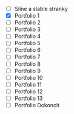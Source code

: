 * [ ] Silne a slable stranky
* [x] Portfolio 1
* [ ] Portfolio 2
* [ ] Portfolio 3
* [ ] Portfolio 4
* [ ] Portfolio 5
* [ ] Portfolio 6
* [ ] Portfolio 7
* [ ] Portfolio 8
* [ ] Portfolio 9
* [ ] Portfolio 10
* [ ] Portfolio 11
* [ ] Portfolio 12
* [ ] Portfolio 13
* [ ] Portfolio Dokoncit

